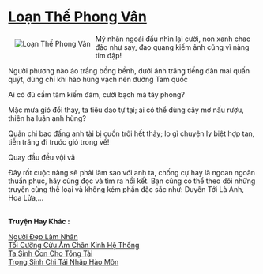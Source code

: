 <a href="https://utruyen.com/truyen/loan-the-phong-van/20927/" title="Loạn Thế Phong Vân"><h1>Loạn Thế Phong Vân</h1></a><div style="display:table"><img align="right" style="float: left; padding: 10px;" src="https://utruyen.com/images/story/200x260/loan-the-phong-van.jpg" alt="Loạn Thế Phong Vân">Mỹ nhân ngoái đầu nhìn lại cười, non xanh chao đảo như say, đao quang kiếm ảnh cũng vì nàng tim đập!<p></p>Người phương nào áo trắng bồng bềnh, dưới ánh trăng tiếng đàn mai quấn quýt, dùng chí khí hào hùng vạch nên đường Tam quốc<p></p>Ai có đủ cầm tâm kiếm đảm, cười bạch mã tây phong?<p></p>Mặc mưa gió đổi thay, ta tiêu dao tự tại; ai có thể dùng cây mơ nấu rượu, thiên hạ luận anh hùng?<p></p>Quản chi bao đấng anh tài bị cuốn trôi hết thảy; lo gì chuyện ly biệt hợp tan, tiễn trăng đi trước gió trong về!<p></p>Quay đầu đều vội vã<p></p>Đây rốt cuộc nàng sẽ phải làm sao với anh ta, chống cự hay là ngoan ngoãn thuần phục, hãy cùng đọc và tìm ra hồi kết. Bạn cũng có thể theo dõi những truyện cùng thể loại và không kém phần đặc sắc như: Duyên Tới Là Anh, Hoa Lửa,...</div><p><br><b>Truyện Hay Khác :</b></p><a href="https://utruyen.com/truyen/nguoi-dep-lam-nhan/20908/" alt="Người Đẹp Làm Nhân">Người Đẹp Làm Nhân</a><br/><a href="https://github.com/quanluxury/ngontinhhot/tree/master/truyenhay/19105/" alt="Tối Cường Cửu Âm Chân Kinh Hệ Thống">Tối Cường Cửu Âm Chân Kinh Hệ Thống</a><br/><a href="https://www.flickr.com/photos/184340401@N07/48818622623/" alt="Ta Sinh Con Cho Tổng Tài">Ta Sinh Con Cho Tổng Tài</a><br/><a href="https://github.com/quanluxury/ngontinhhot/tree/master/truyenhay/19322/" alt="Trọng Sinh Chi Tái Nhập Hào Môn">Trọng Sinh Chi Tái Nhập Hào Môn</a><br/>